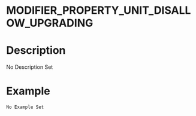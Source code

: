 # MODIFIER_PROPERTY_UNIT_DISALLOW_UPGRADING
# Description
No Description Set
# Example
```No Example Set```